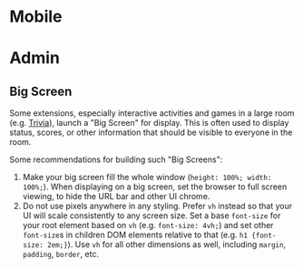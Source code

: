 # Mobile

# Admin

## Big Screen

Some extensions, especially interactive activities and games in a large room
(e.g. [Trivia](https://github.com/doubledutch/trivia)), launch a "Big Screen"
for display. This is often used to display status, scores, or other information
that should be visible to everyone in the room.

Some recommendations for building such "Big Screens":

1. Make your big screen fill the whole window (`height: 100%; width: 100%;`). When
   displaying on a big screen, set the browser to full screen viewing, to hide the
   URL bar and other UI chrome.
2. Do not use pixels anywhere in any styling.  Prefer `vh` instead
   so that your UI will scale consistently to any screen size. Set a base `font-size`
   for your root element based on `vh` (e.g. `font-size: 4vh;`) and set other
   `font-size`s in children DOM elements relative to that (e.g. `h1 {font-size: 2em;}`).
   Use `vh` for all other dimensions as well, including `margin`, `padding`, `border`, etc.
